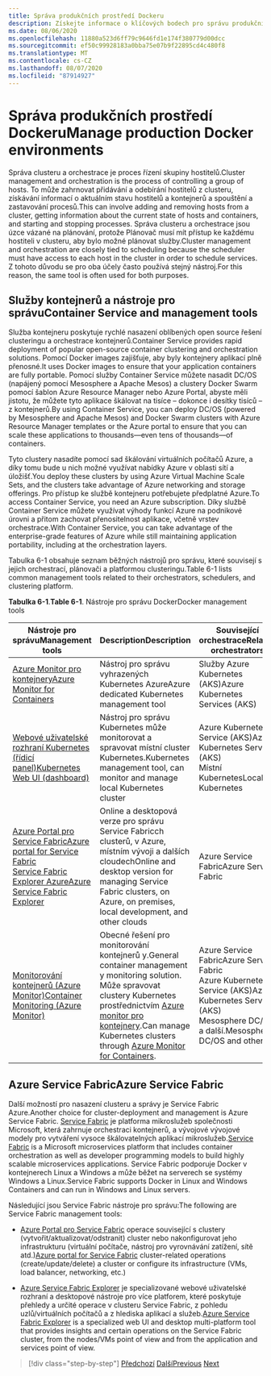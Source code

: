 ```yaml
---
title: Správa produkčních prostředí Dockeru
description: Získejte informace o klíčových bodech pro správu produkčního prostředí založeného na kontejneru.
ms.date: 08/06/2020
ms.openlocfilehash: 11880a523d6ff79c9646fd1e174f380779d00dcc
ms.sourcegitcommit: ef50c99928183a0bba75e07b9f22895cd4c480f8
ms.translationtype: MT
ms.contentlocale: cs-CZ
ms.lasthandoff: 08/07/2020
ms.locfileid: "87914927"
---
```

# <a name="manage-production-docker-environments"></a><span data-ttu-id="2974f-103">Správa produkčních prostředí Dockeru</span><span class="sxs-lookup"><span data-stu-id="2974f-103">Manage production Docker environments</span></span>

<span data-ttu-id="2974f-104">Správa clusteru a orchestrace je proces řízení skupiny hostitelů.</span><span class="sxs-lookup"><span data-stu-id="2974f-104">Cluster management and orchestration is the process of controlling a group of hosts.</span></span> <span data-ttu-id="2974f-105">To může zahrnovat přidávání a odebírání hostitelů z clusteru, získávání informací o aktuálním stavu hostitelů a kontejnerů a spouštění a zastavování procesů.</span><span class="sxs-lookup"><span data-stu-id="2974f-105">This can involve adding and removing hosts from a cluster, getting information about the current state of hosts and containers, and starting and stopping processes.</span></span> <span data-ttu-id="2974f-106">Správa clusteru a orchestrace jsou úzce vázané na plánování, protože Plánovač musí mít přístup ke každému hostiteli v clusteru, aby bylo možné plánovat služby.</span><span class="sxs-lookup"><span data-stu-id="2974f-106">Cluster management and orchestration are closely tied to scheduling because the scheduler must have access to each host in the cluster in order to schedule services.</span></span> <span data-ttu-id="2974f-107">Z tohoto důvodu se pro oba účely často používá stejný nástroj.</span><span class="sxs-lookup"><span data-stu-id="2974f-107">For this reason, the same tool is often used for both purposes.</span></span>

## <a name="container-service-and-management-tools"></a><span data-ttu-id="2974f-108">Služby kontejnerů a nástroje pro správu</span><span class="sxs-lookup"><span data-stu-id="2974f-108">Container Service and management tools</span></span>

<span data-ttu-id="2974f-109">Služba kontejneru poskytuje rychlé nasazení oblíbených open source řešení clusteringu a orchestrace kontejnerů.</span><span class="sxs-lookup"><span data-stu-id="2974f-109">Container Service provides rapid deployment of popular open-source container clustering and orchestration solutions.</span></span> <span data-ttu-id="2974f-110">Pomocí Docker images zajišťuje, aby byly kontejnery aplikací plně přenosné.</span><span class="sxs-lookup"><span data-stu-id="2974f-110">It uses Docker images to ensure that your application containers are fully portable.</span></span> <span data-ttu-id="2974f-111">Pomocí služby Container Service můžete nasadit DC/OS (napájený pomocí Mesosphere a Apache Mesos) a clustery Docker Swarm pomocí šablon Azure Resource Manager nebo Azure Portal, abyste měli jistotu, že můžete tyto aplikace škálovat na tisíce – dokonce i desítky tisíců – z kontejnerů.</span><span class="sxs-lookup"><span data-stu-id="2974f-111">By using Container Service, you can deploy DC/OS (powered by Mesosphere and Apache Mesos) and Docker Swarm clusters with Azure Resource Manager templates or the Azure portal to ensure that you can scale these applications to thousands—even tens of thousands—of containers.</span></span>

<span data-ttu-id="2974f-112">Tyto clustery nasadíte pomocí sad škálování virtuálních počítačů Azure, a díky tomu bude u nich možné využívat nabídky Azure v oblasti sítí a úložišť.</span><span class="sxs-lookup"><span data-stu-id="2974f-112">You deploy these clusters by using Azure Virtual Machine Scale Sets, and the clusters take advantage of Azure networking and storage offerings.</span></span> <span data-ttu-id="2974f-113">Pro přístup ke službě kontejneru potřebujete předplatné Azure.</span><span class="sxs-lookup"><span data-stu-id="2974f-113">To access Container Service, you need an Azure subscription.</span></span> <span data-ttu-id="2974f-114">Díky službě Container Service můžete využívat výhody funkcí Azure na podnikové úrovni a přitom zachovat přenositelnost aplikace, včetně vrstev orchestrace.</span><span class="sxs-lookup"><span data-stu-id="2974f-114">With Container Service, you can take advantage of the enterprise-grade features of Azure while still maintaining application portability, including at the orchestration layers.</span></span>

<span data-ttu-id="2974f-115">Tabulka 6-1 obsahuje seznam běžných nástrojů pro správu, které souvisejí s jejich orchestrací, plánovači a platformou clusteringu.</span><span class="sxs-lookup"><span data-stu-id="2974f-115">Table 6-1 lists common management tools related to their orchestrators, schedulers, and clustering platform.</span></span>

<span data-ttu-id="2974f-116">**Tabulka 6-1**.</span><span class="sxs-lookup"><span data-stu-id="2974f-116">**Table 6-1**.</span></span> <span data-ttu-id="2974f-117">Nástroje pro správu Docker</span><span class="sxs-lookup"><span data-stu-id="2974f-117">Docker management tools</span></span>

| <span data-ttu-id="2974f-118">Nástroje pro správu</span><span class="sxs-lookup"><span data-stu-id="2974f-118">Management tools</span></span> | <span data-ttu-id="2974f-119">Description</span><span class="sxs-lookup"><span data-stu-id="2974f-119">Description</span></span> | <span data-ttu-id="2974f-120">Související orchestrace</span><span class="sxs-lookup"><span data-stu-id="2974f-120">Related orchestrators</span></span> |
|------------------|-------------|-----------------------|
| [<span data-ttu-id="2974f-121">Azure Monitor pro kontejnery</span><span class="sxs-lookup"><span data-stu-id="2974f-121">Azure Monitor for Containers</span></span>](https://docs.microsoft.com/azure/monitoring/monitoring-container-insights-overview) | <span data-ttu-id="2974f-122">Nástroj pro správu vyhrazených Kubernetes Azure</span><span class="sxs-lookup"><span data-stu-id="2974f-122">Azure dedicated Kubernetes management tool</span></span> | <span data-ttu-id="2974f-123">Služby Azure Kubernetes (AKS)</span><span class="sxs-lookup"><span data-stu-id="2974f-123">Azure Kubernetes Services (AKS)</span></span> |
| [<span data-ttu-id="2974f-124">Webové uživatelské rozhraní Kubernetes (řídicí panel)</span><span class="sxs-lookup"><span data-stu-id="2974f-124">Kubernetes Web UI (dashboard)</span></span>](https://kubernetes.io/docs/tasks/access-application-cluster/web-ui-dashboard/) | <span data-ttu-id="2974f-125">Nástroj pro správu Kubernetes může monitorovat a spravovat místní cluster Kubernetes.</span><span class="sxs-lookup"><span data-stu-id="2974f-125">Kubernetes management tool, can monitor and manage local Kubernetes cluster</span></span> | <span data-ttu-id="2974f-126">Azure Kubernetes Service (AKS)</span><span class="sxs-lookup"><span data-stu-id="2974f-126">Azure Kubernetes Service (AKS)</span></span><br/><span data-ttu-id="2974f-127">Místní Kubernetes</span><span class="sxs-lookup"><span data-stu-id="2974f-127">Local Kubernetes</span></span> |
| [<span data-ttu-id="2974f-128">Azure Portal pro Service Fabric</span><span class="sxs-lookup"><span data-stu-id="2974f-128">Azure portal for Service Fabric</span></span>](https://docs.microsoft.com/azure/service-fabric/service-fabric-cluster-creation-via-portal)<br/>[<span data-ttu-id="2974f-129">Service Fabric Explorer Azure</span><span class="sxs-lookup"><span data-stu-id="2974f-129">Azure Service Fabric Explorer</span></span>](https://docs.microsoft.com/azure/service-fabric/service-fabric-visualizing-your-cluster) | <span data-ttu-id="2974f-130">Online a desktopová verze pro správu Service Fabricch clusterů, v Azure, místním vývoji a dalších cloudech</span><span class="sxs-lookup"><span data-stu-id="2974f-130">Online and desktop version for managing Service Fabric clusters, on Azure, on premises, local development, and other clouds</span></span> | <span data-ttu-id="2974f-131">Azure Service Fabric</span><span class="sxs-lookup"><span data-stu-id="2974f-131">Azure Service Fabric</span></span> |
| [<span data-ttu-id="2974f-132">Monitorování kontejnerů (Azure Monitor)</span><span class="sxs-lookup"><span data-stu-id="2974f-132">Container Monitoring (Azure Monitor)</span></span>](https://docs.microsoft.com/azure/azure-monitor/insights/containers) | <span data-ttu-id="2974f-133">Obecné řešení pro monitorování kontejnerů y.</span><span class="sxs-lookup"><span data-stu-id="2974f-133">General container management y monitoring solution.</span></span> <span data-ttu-id="2974f-134">Může spravovat clustery Kubernetes prostřednictvím [Azure monitor pro kontejnery](https://docs.microsoft.com/azure/monitoring/monitoring-container-insights-overview).</span><span class="sxs-lookup"><span data-stu-id="2974f-134">Can manage Kubernetes clusters through [Azure Monitor for Containers](https://docs.microsoft.com/azure/monitoring/monitoring-container-insights-overview).</span></span> | <span data-ttu-id="2974f-135">Azure Service Fabric</span><span class="sxs-lookup"><span data-stu-id="2974f-135">Azure Service Fabric</span></span><br/><span data-ttu-id="2974f-136">Azure Kubernetes Service (AKS)</span><span class="sxs-lookup"><span data-stu-id="2974f-136">Azure Kubernetes Service (AKS)</span></span><br/><span data-ttu-id="2974f-137">Mesosphere DC/OS a další.</span><span class="sxs-lookup"><span data-stu-id="2974f-137">Mesosphere DC/OS and others.</span></span> |

## <a name="azure-service-fabric"></a><span data-ttu-id="2974f-138">Azure Service Fabric</span><span class="sxs-lookup"><span data-stu-id="2974f-138">Azure Service Fabric</span></span>

<span data-ttu-id="2974f-139">Další možností pro nasazení clusteru a správy je Service Fabric Azure.</span><span class="sxs-lookup"><span data-stu-id="2974f-139">Another choice for cluster-deployment and management is Azure Service Fabric.</span></span> <span data-ttu-id="2974f-140">[Service Fabric](https://azure.microsoft.com/services/service-fabric/) je platforma mikroslužeb společnosti Microsoft, která zahrnuje orchestraci kontejnerů, a vývojové vývojové modely pro vytváření vysoce škálovatelných aplikací mikroslužeb.</span><span class="sxs-lookup"><span data-stu-id="2974f-140">[Service Fabric](https://azure.microsoft.com/services/service-fabric/) is a Microsoft microservices platform that includes container orchestration as well as developer programming models to build highly scalable microservices applications.</span></span> <span data-ttu-id="2974f-141">Service Fabric podporuje Docker v kontejnerech Linux a Windows a může běžet na serverech se systémy Windows a Linux.</span><span class="sxs-lookup"><span data-stu-id="2974f-141">Service Fabric supports Docker in Linux and Windows Containers and can run in Windows and Linux servers.</span></span>

<span data-ttu-id="2974f-142">Následující jsou Service Fabric nástroje pro správu:</span><span class="sxs-lookup"><span data-stu-id="2974f-142">The following are Service Fabric management tools:</span></span>

- <span data-ttu-id="2974f-143">[Azure Portal pro Service Fabric](https://docs.microsoft.com/azure/service-fabric/service-fabric-cluster-creation-via-portal) operace související s clustery (vytvořit/aktualizovat/odstranit) cluster nebo nakonfigurovat jeho infrastrukturu (virtuální počítače, nástroj pro vyrovnávání zatížení, sítě atd.)</span><span class="sxs-lookup"><span data-stu-id="2974f-143">[Azure portal for Service Fabric](https://docs.microsoft.com/azure/service-fabric/service-fabric-cluster-creation-via-portal) cluster-related operations (create/update/delete) a cluster or configure its infrastructure (VMs, load balancer, networking, etc.)</span></span>

- <span data-ttu-id="2974f-144">[Azure Service Fabric Explorer](https://docs.microsoft.com/azure/service-fabric/service-fabric-visualizing-your-cluster) je specializované webové uživatelské rozhraní a desktopové nástroje pro více platforem, které poskytuje přehledy a určité operace v clusteru Service Fabric, z pohledu uzlů/virtuálních počítačů a z hlediska aplikací a služeb.</span><span class="sxs-lookup"><span data-stu-id="2974f-144">[Azure Service Fabric Explorer](https://docs.microsoft.com/azure/service-fabric/service-fabric-visualizing-your-cluster) is a specialized web UI and desktop multi-platform tool that provides insights and certain operations on the Service Fabric cluster, from the nodes/VMs point of view and from the application and services point of view.</span></span>

>[!div class="step-by-step"]
><span data-ttu-id="2974f-145">[Předchozí](run-microservices-based-applications-in-production.md) 
> [Další](monitor-containerized-application-services.md)</span><span class="sxs-lookup"><span data-stu-id="2974f-145">[Previous](run-microservices-based-applications-in-production.md)
[Next](monitor-containerized-application-services.md)</span></span>
